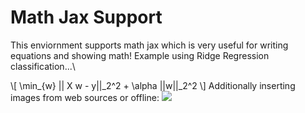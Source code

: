 # Math Jax Support

This enviornment supports math jax which is very useful for writing equations and showing math!
Example using Ridge Regression classification...\

\\[
\min_{w} || X w - y||_2^2 + \alpha ||w||_2^2
\\]
Additionally inserting images from web sources or offline:
![](https://scikit-learn.org/stable/_images/sphx_glr_plot_ridge_path_001.png)
